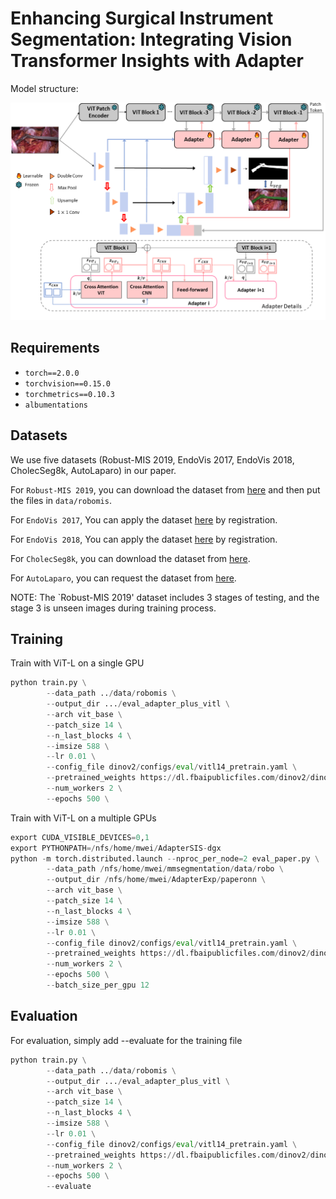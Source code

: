 # Enhancing Surgical Instrument Segmentation: Integrating Vision Transformer Insights with Adapter

Model structure:

![](https://github.com/weimengmeng1999/AdapterSIS/blob/main/figures/model.png)

## Requirements

- `torch==2.0.0`
- `torchvision==0.15.0`
- `torchmetrics==0.10.3`
- `albumentations`

## Datasets
We use five datasets (Robust-MIS 2019, EndoVis 2017, EndoVis 2018, CholecSeg8k, AutoLaparo) in our paper.

For `Robust-MIS 2019`, you can download the dataset from [here](https://www.synapse.org/#!Synapse:syn20575265) and then put the files in `data/robomis`.

For `EndoVis 2017`, You can apply the dataset [here](https://endovissub2017-roboticinstrumentsegmentation.grand-challenge.org/) by registration.

For `EndoVis 2018`, You can apply the dataset [here](https://endovissub2018-roboticscenesegmentation.grand-challenge.org/) by registration.

For `CholecSeg8k`, you can download the dataset from [here](https://www.kaggle.com/datasets/newslab/cholecseg8k).

For `AutoLaparo`, you can request the dataset from [here](https://autolaparo.github.io/).

NOTE: The `Robust-MIS 2019' dataset includes 3 stages of testing, and the stage 3 is unseen images during training process.

## Training
Train with ViT-L on a single GPU
```python
python train.py \
        --data_path ../data/robomis \
        --output_dir .../eval_adapter_plus_vitl \
        --arch vit_base \
        --patch_size 14 \
        --n_last_blocks 4 \
        --imsize 588 \
        --lr 0.01 \
        --config_file dinov2/configs/eval/vitl14_pretrain.yaml \
        --pretrained_weights https://dl.fbaipublicfiles.com/dinov2/dinov2_vitl14/dinov2_vitl14_pretrain.pth \
        --num_workers 2 \
        --epochs 500 \
```
Train with ViT-L on a multiple GPUs
```python
export CUDA_VISIBLE_DEVICES=0,1
export PYTHONPATH=/nfs/home/mwei/AdapterSIS-dgx
python -m torch.distributed.launch --nproc_per_node=2 eval_paper.py \
        --data_path /nfs/home/mwei/mmsegmentation/data/robo \
        --output_dir /nfs/home/mwei/AdapterExp/paperonn \
        --arch vit_base \
        --patch_size 14 \
        --n_last_blocks 4 \
        --imsize 588 \
        --lr 0.01 \
        --config_file dinov2/configs/eval/vitl14_pretrain.yaml \
        --pretrained_weights https://dl.fbaipublicfiles.com/dinov2/dinov2_vitl14/dinov2_vitl14_pretrain.pth \
        --num_workers 2 \
        --epochs 500 \
        --batch_size_per_gpu 12
```

##  Evaluation
For evaluation, simply add --evaluate for the training file
```python
python train.py \
        --data_path ../data/robomis \
        --output_dir .../eval_adapter_plus_vitl \
        --arch vit_base \
        --patch_size 14 \
        --n_last_blocks 4 \
        --imsize 588 \
        --lr 0.01 \
        --config_file dinov2/configs/eval/vitl14_pretrain.yaml \
        --pretrained_weights https://dl.fbaipublicfiles.com/dinov2/dinov2_vitl14/dinov2_vitl14_pretrain.pth \
        --num_workers 2 \
        --epochs 500 \
        --evaluate
```
